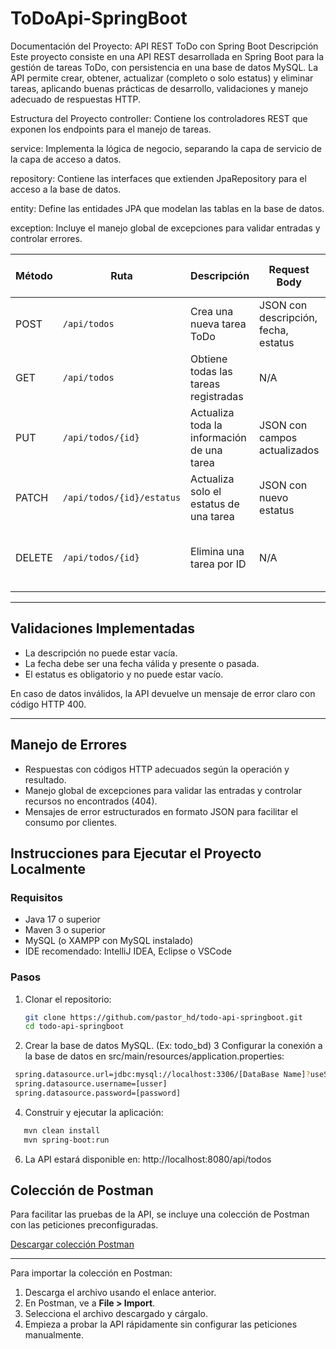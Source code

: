 # ToDoApi-SpringBoot

Documentación del Proyecto: API REST ToDo con Spring Boot
Descripción
Este proyecto consiste en una API REST desarrollada en Spring Boot para la gestión de tareas ToDo, con persistencia en una base de datos MySQL. La API permite crear, obtener, actualizar (completo o solo estatus) y eliminar tareas, aplicando buenas prácticas de desarrollo, validaciones y manejo adecuado de respuestas HTTP.

Estructura del Proyecto
controller: Contiene los controladores REST que exponen los endpoints para el manejo de tareas.

service: Implementa la lógica de negocio, separando la capa de servicio de la capa de acceso a datos.

repository: Contiene las interfaces que extienden JpaRepository para el acceso a la base de datos.

entity: Define las entidades JPA que modelan las tablas en la base de datos.

exception: Incluye el manejo global de excepciones para validar entradas y controlar errores.

| Método | Ruta                      | Descripción                                | Request Body                         | Código HTTP esperado           |
| ------ | ------------------------- | ------------------------------------------ | ------------------------------------ | ------------------------------ |
| POST   | `/api/todos`              | Crea una nueva tarea ToDo                  | JSON con descripción, fecha, estatus | 201 Created                    |
| GET    | `/api/todos`              | Obtiene todas las tareas registradas       | N/A                                  | 200 OK                         |
| PUT    | `/api/todos/{id}`         | Actualiza toda la información de una tarea | JSON con campos actualizados         | 200 OK o 404 Not Found         |
| PATCH  | `/api/todos/{id}/estatus` | Actualiza solo el estatus de una tarea     | JSON con nuevo estatus               | 200 OK o 404 Not Found         |
| DELETE | `/api/todos/{id}`         | Elimina una tarea por ID                   | N/A                                  | 204 No Content o 404 Not Found |

---

## Validaciones Implementadas

- La descripción no puede estar vacía.  
- La fecha debe ser una fecha válida y presente o pasada.  
- El estatus es obligatorio y no puede estar vacío.

En caso de datos inválidos, la API devuelve un mensaje de error claro con código HTTP 400.

---
## Manejo de Errores

- Respuestas con códigos HTTP adecuados según la operación y resultado.  
- Manejo global de excepciones para validar las entradas y controlar recursos no encontrados (404).  
- Mensajes de error estructurados en formato JSON para facilitar el consumo por clientes.

## Instrucciones para Ejecutar el Proyecto Localmente
### Requisitos
  - Java 17 o superior
  - Maven 3 o superior
  - MySQL (o XAMPP con MySQL instalado)
  - IDE recomendado: IntelliJ IDEA, Eclipse o VSCode

### Pasos

1. Clonar el repositorio:

   ```bash
   git clone https://github.com/pastor_hd/todo-api-springboot.git
   cd todo-api-springboot
   ```
2. Crear la base de datos MySQL. (Ex: todo_bd)
3 Configurar la conexión a la base de datos en src/main/resources/application.properties:
 ```bash
  spring.datasource.url=jdbc:mysql://localhost:3306/[DataBase Name]?useSSL=false&serverTimezone=UTC
  spring.datasource.username=[usser]
  spring.datasource.password=[password]
 ```
4. Construir y ejecutar la aplicación:
```bash
   mvn clean install
   mvn spring-boot:run
```
6. La API estará disponible en:
  http://localhost:8080/api/todos

## Colección de Postman

Para facilitar las pruebas de la API, se incluye una colección de Postman con las peticiones preconfiguradas.

[Descargar colección Postman](./ToDo-api-rest.postman_collection.json)

---

Para importar la colección en Postman:

1. Descarga el archivo usando el enlace anterior.  
2. En Postman, ve a **File > Import**.  
3. Selecciona el archivo descargado y cárgalo.  
4. Empieza a probar la API rápidamente sin configurar las peticiones manualmente.
